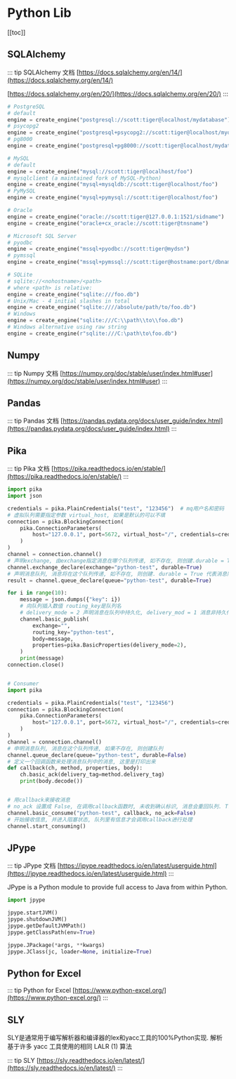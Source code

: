 # Python Lib

[[toc]]


## SQLAlchemy

::: tip SQLAlchemy 文档
[https://docs.sqlalchemy.org/en/14/](https://docs.sqlalchemy.org/en/14/)

[https://docs.sqlalchemy.org/en/20/](https://docs.sqlalchemy.org/en/20/)
:::


```Python
# PostgreSQL
# default
engine = create_engine("postgresql://scott:tiger@localhost/mydatabase")
# psycopg2
engine = create_engine("postgresql+psycopg2://scott:tiger@localhost/mydatabase")
# pg8000
engine = create_engine("postgresql+pg8000://scott:tiger@localhost/mydatabase")

# MySQL
# default
engine = create_engine("mysql://scott:tiger@localhost/foo")
# mysqlclient (a maintained fork of MySQL-Python)
engine = create_engine("mysql+mysqldb://scott:tiger@localhost/foo")
# PyMySQL
engine = create_engine("mysql+pymysql://scott:tiger@localhost/foo")

# Oracle
engine = create_engine("oracle://scott:tiger@127.0.0.1:1521/sidname")
engine = create_engine("oracle+cx_oracle://scott:tiger@tnsname")

# Microsoft SQL Server
# pyodbc
engine = create_engine("mssql+pyodbc://scott:tiger@mydsn")
# pymssql
engine = create_engine("mssql+pymssql://scott:tiger@hostname:port/dbname")

# SQLite
# sqlite://<nohostname>/<path>
# where <path> is relative:
engine = create_engine("sqlite:///foo.db")
# Unix/Mac - 4 initial slashes in total
engine = create_engine("sqlite:////absolute/path/to/foo.db")
# Windows
engine = create_engine("sqlite:///C:\\path\\to\\foo.db")
# Windows alternative using raw string
engine = create_engine(r"sqlite:///C:\path\to\foo.db")
```

## Numpy

::: tip Numpy 文档
[https://numpy.org/doc/stable/user/index.html#user](https://numpy.org/doc/stable/user/index.html#user)
:::

## Pandas

::: tip Pandas 文档
[https://pandas.pydata.org/docs/user_guide/index.html](https://pandas.pydata.org/docs/user_guide/index.html)
:::


## Pika

::: tip Pika 文档
[https://pika.readthedocs.io/en/stable/](https://pika.readthedocs.io/en/stable/)
:::

```Python
import pika
import json

credentials = pika.PlainCredentials("test", "123456")  # mq用户名和密码
# 虚拟队列需要指定参数 virtual_host, 如果是默认的可以不填
connection = pika.BlockingConnection(
    pika.ConnectionParameters(
        host="127.0.0.1", port=5672, virtual_host="/", credentials=credentials
    )
)
channel = connection.channel()
# 声明exchange, 由exchange指定消息在哪个队列传递, 如不存在, 则创建.durable = True 代表exchange持久化存储, False 非持久化存储
channel.exchange_declare(exchange="python-test", durable=True)
# 声明消息队列, 消息将在这个队列传递, 如不存在, 则创建. durable = True 代表消息队列持久化存储, False 非持久化存储
result = channel.queue_declare(queue="python-test", durable=True)

for i in range(10):
    message = json.dumps({"key": i})
    # 向队列插入数值 routing_key是队列名
    # delivery_mode = 2 声明消息在队列中持久化, delivery_mod = 1 消息非持久化
    channel.basic_publish(
        exchange="",
        routing_key="python-test",
        body=message,
        properties=pika.BasicProperties(delivery_mode=2),
    )
    print(message)
connection.close()


# Consumer
import pika

credentials = pika.PlainCredentials("test", "123456")
connection = pika.BlockingConnection(
    pika.ConnectionParameters(
        host="127.0.0.1", port=5672, virtual_host="/", credentials=credentials
    )
)
channel = connection.channel()
# 申明消息队列, 消息在这个队列传递, 如果不存在, 则创建队列
channel.queue_declare(queue="python-test", durable=False)
# 定义一个回调函数来处理消息队列中的消息, 这里是打印出来
def callback(ch, method, properties, body):
    ch.basic_ack(delivery_tag=method.delivery_tag)
    print(body.decode())


# 用callback来接收消息
# no_ack 设置成 False, 在调用callback函数时, 未收到确认标识, 消息会重回队列. True, 无论调用callback成功与否, 消息都被消费掉
channel.basic_consume("python-test", callback, no_ack=False)
# 开始接收信息, 并进入阻塞状态, 队列里有信息才会调用callback进行处理
channel.start_consuming()
```

## JPype

::: tip JPype 文档
[https://jpype.readthedocs.io/en/latest/userguide.html](https://jpype.readthedocs.io/en/latest/userguide.html)
:::

JPype is a Python module to provide full access to Java from within Python.


```Python
import jpype

jpype.startJVM()
jpype.shutdownJVM()
jpype.getDefaultJVMPath()
jpype.getClassPath(env=True)

jpype.JPackage(*args, **kwargs)
jpype.JClass(jc, loader=None, initialize=True)
```

## Python for Excel

::: tip Python for Excel
[https://www.python-excel.org/](https://www.python-excel.org/)
:::

## SLY

SLY是通常用于编写解析器和编译器的lex和yacc工具的100%Python实现. 解析基于许多 yacc 工具使用的相同 LALR (1) 算法

::: tip SLY
[https://sly.readthedocs.io/en/latest/](https://sly.readthedocs.io/en/latest/)
:::
